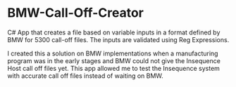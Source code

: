 # BMW-Call-Off-Creator
C# App that creates a file based on variable inputs in a format defined by BMW for 5300 call-off files. 
The inputs are validated using Reg Expressions. 

I created this a solution on BMW implementations when a manufacturing program was in the early stages and BMW could not give the Insequence Host call off files yet. 
This app allowed me to test the Insequence system with accurate call off files instead of waiting on BMW.
